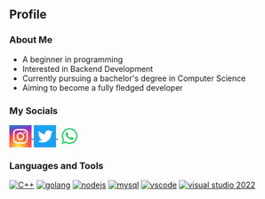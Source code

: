 ## Profile
### About Me
- A beginner in programming
- Interested in Backend Development 
- Currently pursuing a bachelor's degree in Computer Science
- Aiming to become a fully fledged developer

### My Socials
<a href="https://www.instagram.com/akun_si_albert/" target="_blank" rel="noopener noreferrer">
   <img src="https://github.com/edent/SuperTinyIcons/blob/master/images/svg/instagram.svg" width="40px" align="center" title="instagram"/>
</a>

<a href="https://twitter.com/AkunSiAlbert)" target="_blank" rel="noopener noreferrer">
   <img src="https://github.com/edent/SuperTinyIcons/blob/master/images/svg/twitter.svg" width="40px" align="center" title="Twitter"/>
</a>

<a href="https://wa.me/6285156462870" target="_blank" rel = "noopener noreferrer">
   <img src="https://github.com/edent/SuperTinyIcons/blob/master/images/svg/whatsapp.svg" width="40px" align="center" title="Whatsapp"/>
</a>

### Languages and Tools

[<img src="https://cdn.worldvectorlogo.com/logos/c.svg" width="40px" title="C++"/>](#)
[<img src="https://cdn.worldvectorlogo.com/logos/golang-1.svg" width="85px" title="golang"/>](#)
[<img src="https://cdn.worldvectorlogo.com/logos/nodejs-1.svg" width="65px" title="nodejs" />](#) 
[<img src="https://cdn.worldvectorlogo.com/logos/mysql-logo-pure.svg" width="40px" title="mysql"/>](#) 
[<img src="https://cdn.worldvectorlogo.com/logos/visual-studio-code-1.svg" width="40px" title="vscode"/>](#) 
[<img src="https://upload.wikimedia.org/wikipedia/commons/2/2c/Visual_Studio_Icon_2022.svg" width="40px" title="visual studio 2022" />](#)

